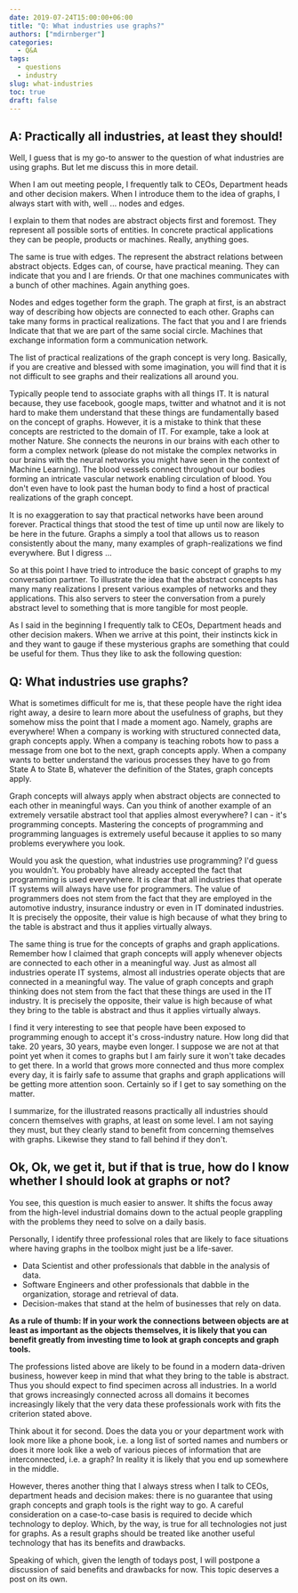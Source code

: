 ```yaml
---
date: 2019-07-24T15:00:00+06:00
title: "Q: What industries use graphs?"
authors: ["mdirnberger"]
categories:
  - Q&A
tags:
  - questions
  - industry
slug: what-industries
toc: true
draft: false
---
```


## A: Practically all industries, at least they should!

Well, I guess that is my go-to answer to the question of what industries are using graphs. But let me discuss this in more detail.

When I am out meeting people, I frequently talk to CEOs, Department heads and other decision makers. When I introduce them to the idea of graphs, I always start with with, well ... nodes and edges.

I explain to them that nodes are abstract objects first and foremost. They represent all possible sorts of entities. In concrete practical applications they can be people, products or machines. Really, anything goes.

The same is true with edges. The represent the abstract relations between abstract objects. Edges can, of course, have practical meaning. They can indicate that you and I are friends. Or that one machines communicates with a bunch of other machines. Again anything goes.

Nodes and edges together form the graph. The graph at first, is an abstract way of describing how objects are connected to each other. Graphs can take many forms in practical realizations. The fact that you and I are friends Indicate that that we are part of the same social circle. Machines that exchange information form a communication network.

The list of practical realizations of the graph concept is very long. Basically, if you are creative and blessed with some imagination, you will find that it is not difficult to see graphs and their realizations all around you.

Typically people tend to associate graphs with all things IT. It is natural because, they use facebook, google maps, twitter and whatnot and it is not hard to make them understand that these things are fundamentally based on the concept of graphs. However, it is a mistake to think that these concepts are restricted to the domain of IT. For example, take a look at mother Nature. She connects the neurons in our brains with each other to form a complex network (please do not mistake the complex networks in our brains with the neural networks you might have seen in the context of Machine Learning). The blood vessels connect throughout our bodies forming an intricate vascular network enabling circulation of blood. You don't even have to look past the human body to find a host of practical realizations of the graph concept.

It is no exaggeration to say that practical networks have been around forever. Practical things that stood the test of time up until now are likely to be here in the future. Graphs a simply a tool that allows us to reason consistently about the many, many examples of graph-realizations we find everywhere. But I digress ...

So at this point I have tried to introduce the basic concept of graphs to my conversation partner. To illustrate the idea that the abstract concepts has many many realizations I present various examples of networks and they applications. This also servers to steer the conversation from a purely abstract level to something that is more tangible for most people.

As I said in the beginning I frequently talk to CEOs, Department heads and other decision makers. When we arrive at this point, their instincts kick in and they want to gauge if these mysterious graphs are something that could be useful for them. Thus they like to ask the following question:

## Q: What industries use graphs?

What is sometimes difficult for me is, that these people have the right idea right away, a desire to learn more about the usefulness of graphs, but they somehow miss the point that I made a moment ago. Namely, graphs are everywhere! When a company is working with structured connected data, graph concepts apply. When a company is teaching robots how to pass a message from one bot to the next, graph concepts apply. When a company wants to better understand the various processes they have to go from State A to State B, whatever the definition of the States, graph concepts apply.

Graph concepts will always apply when abstract objects are connected to each other in meaningful ways. Can you think of another example of an extremely versatile abstract tool that applies almost everywhere? I can - it's programming concepts. Mastering the concepts of programming and programming languages is extremely useful because it applies to so many problems everywhere you look.

Would you ask the question, what industries use programming? I'd guess you wouldn't. You probably have already accepted the fact that programming is used everywhere. It is clear that all industries that operate IT systems will always have use for programmers. The value of programmers does not stem from the fact that they are employed in the automotive industry, insurance industry or even in IT dominated industries. It is precisely the opposite, their value is high because of what they bring to the table is abstract and thus it applies virtually always.

The same thing is true for the concepts of graphs and graph applications. Remember how I claimed that graph concepts will apply whenever objects are connected to each other in a meaningful way. Just as almost all industries operate IT systems, almost all industries operate objects that are connected in a meaningful way. The value of graph concepts and graph thinking does not stem from the fact that these things are used in the IT industry. It is precisely the opposite, their value is high because of what they bring to the table is abstract and thus it applies virtually always.

I find it very interesting to see that people have been exposed to programming enough to accept it's cross-industry nature. How long did that take. 20 years, 30 years, maybe even longer. I suppose we are not at that point yet when it comes to graphs but I am fairly sure it won't take decades to get there. In a world that grows more connected and thus more complex every day, it is fairly safe to assume that graphs and graph applications will be getting more attention soon. Certainly so if I get to say something on the matter.

I summarize, for the illustrated reasons practically all industries should concern themselves with graphs, at least on some level. I am not saying they must, but they clearly stand to benefit from concerning themselves with graphs. Likewise they stand to fall behind if they don't.

## Ok, Ok, we get it, but if that is true, how do I know whether I should look at graphs or not?

You see, this question is much easier to answer. It shifts the focus away from the high-level industrial domains down to the actual people grappling with the problems they need to solve on a daily basis.

Personally, I identify three professional roles that are likely to face situations where having graphs in the toolbox might just be a life-saver.

- Data Scientist and other professionals that dabble in the analysis of data.
- Software Engineers and other professionals that dabble in the organization, storage and retrieval of data.
- Decision-makes that stand at the helm of businesses that rely on data.

**As a rule of thumb: If in your work the connections between objects are at least as important as the objects themselves, it is likely that you can benefit greatly from investing time to look at graph concepts and graph tools.**

The professions listed above are likely to be found in a modern data-driven business, however keep in mind that what they bring to the table is abstract. Thus you should expect to find specimen across all industries. In a world that grows increasingly connected across all domains it becomes increasingly likely that the very data these professionals work with fits the criterion stated above.

Think about it for second. Does the data you or your department work with look more like a phone book, i.e. a long list of sorted names and numbers or does it more look like a web of various pieces of information that are interconnected, i.e. a graph? In reality it is likely that you end up somewhere in the middle.

However, theres another thing that I always stress when I talk to CEOs, department heads and decision makes: there is no guarantee that using graph concepts and graph tools is the right way to go. A careful consideration on a case-to-case basis is required to decide which technology to deploy. Which, by the way, is true for all technologies not just for graphs. As a result graphs should be treated like another useful technology that has its benefits and drawbacks.

Speaking of which, given the length of todays post, I will postpone a discussion of said benefits and drawbacks for now. This topic deserves a post on its own.
